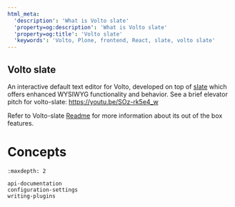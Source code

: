 ```yaml
---
html_meta:
  'description': 'What is Volto slate'
  'property=og:description': 'What is Volto slate'
  'property=og:title': 'Volto slate'
  'keywords': 'Volto, Plone, frontend, React, slate, volto slate'
---
```


## Volto slate

An interactive default text editor for Volto, developed on top of [slate](https://docs.slatejs.org/) which offers enhanced WYSIWYG functionality and behavior. See a brief elevator pitch for volto-slate: https://youtu.be/SOz-rk5e4_w

Refer to Volto-slate [Readme](https://github.com/plone/volto/blob/slate-integration/packages/volto-slate/README.md#volto-slate) for more information about its out of the box features.

# Concepts

```{toctree}
:maxdepth: 2

api-documentation
configuration-settings
writing-plugins
```
